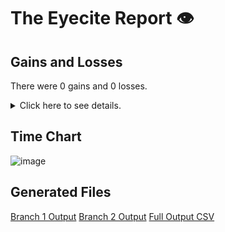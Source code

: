 # The Eyecite Report :eye:



Gains and Losses
---------
There were 0 gains and 0 losses.

<details>
<summary>Click here to see details.</summary>

|     id     |  Gain  |  Loss  |
| ---------- | ------ | ------ |


</details>



Time Chart
---------

![image](https://raw.githubusercontent.com/freelawproject/reporters-db/artifacts/172/results/chart.png)


Generated Files
---------

[Branch 1 Output](https://raw.githubusercontent.com/freelawproject/reporters-db/artifacts/172/results/original.json)
[Branch 2 Output](https://raw.githubusercontent.com/freelawproject/reporters-db/artifacts/172/results/update.json)
[Full Output CSV ](https://raw.githubusercontent.com/freelawproject/reporters-db/artifacts/172/results/output.csv)
